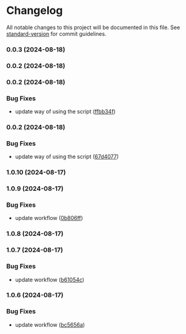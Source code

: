 # Changelog

All notable changes to this project will be documented in this file. See [standard-version](https://github.com/conventional-changelog/standard-version) for commit guidelines.

### 0.0.3 (2024-08-18)

### 0.0.2 (2024-08-18)

### 0.0.2 (2024-08-18)


### Bug Fixes

* update way of using the script ([ffbb34f](https://github.com/pinkynrg/flask-react-app/commit/ffbb34fa8dca1d7eaea0d5b8a874f5af1e837f95))

### 0.0.2 (2024-08-18)


### Bug Fixes

* update way of using the script ([67d4077](https://github.com/pinkynrg/create-flask-react-app/commit/67d40770e25682b3962f7a0ef387a9530000e2ac))

### 1.0.10 (2024-08-17)

### 1.0.9 (2024-08-17)


### Bug Fixes

* update workflow ([0b806ff](https://github.com/pinkynrg/create-flask-react-app/commit/0b806fff752a2947c9d21bca7cba6ea158828625))

### 1.0.8 (2024-08-17)

### 1.0.7 (2024-08-17)


### Bug Fixes

* update workflow ([b61054c](https://github.com/pinkynrg/create-flask-react-app/commit/b61054cc5f55031998cd94f7d908931803308d5f))

### 1.0.6 (2024-08-17)


### Bug Fixes

* update workflow ([bc5656a](https://github.com/pinkynrg/create-flask-react-app/commit/bc5656acfb5a9d386750e56ea144ff4e89cd1caf))
